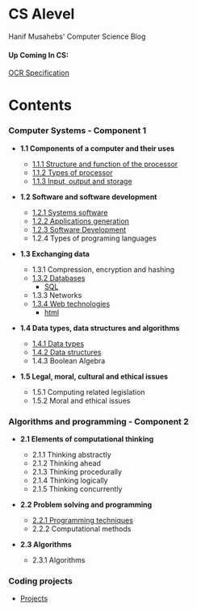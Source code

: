# CS Alevel
Hanif Musahebs' Computer Science Blog

#### **Up Coming In CS:**

[OCR Specification](https://www.ocr.org.uk/Images/170844-specification-accredited-a-level-gce-computer-science-h446.pdf)
# Contents 
### Computer Systems - Component 1
* **1.1 Components of a computer and their uses**
  * [1.1.1 Structure and function of the processor](https://github.com/Hanif-Musaheb/CS_A_level/blob/main/content/Computer%20Systems%20-%20Component%201/1.1/1.1.1%20Structure%20and%20function%20of%20the%20processor.md)
  * [1.1.2 Types of processor](https://github.com/Hanif-Musaheb/CS_A_level/blob/main/content/Computer%20Systems%20-%20Component%201/1.1/1.1.2%20Types%20of%20Processor.md)
  * [1.1.3 Input, output and storage](https://github.com/Hanif-Musaheb/CS_A_level/blob/main/content/Computer%20Systems%20-%20Component%201/1.1/1.1.3%20Input,%20Output%20and%20Storage.md)

* **1.2 Software and software development**
  * [1.2.1 Systems software](https://github.com/Hanif-Musaheb/CS_A_level/blob/main/content/1.2%20Software%20and%20software%20development/1.2.1%20Systems%20software.md)
  * [1.2.2 Applications generation](https://github.com/Hanif-Musaheb/CS_A_level/blob/main/content/1.2%20Software%20and%20software%20development/1.2.2%20Applications%20generation.md)
  * [1.2.3 Software Development](https://github.com/Hanif-Musaheb/CS_A_level/blob/main/content/1.2%20Software%20and%20software%20development/1.2.3%20Software%20Development.md)
  * 1.2.4 Types of programing languages

* **1.3 Exchanging data**
  * 1.3.1 Compression, encryption and hashing
  * [1.3.2 Databases](https://github.com/Hanif-Musaheb/CS_A_level/blob/main/content/1.3%20Exchanging%20data/1.3.2%20Databases.md)
    * [SQL](https://github.com/Hanif-Musaheb/CS_A_level/blob/main/content/1.3%20Exchanging%20data/1.3.2%20SQL.md)
  * 1.3.3 Networks
  * [1.3.4 Web technologies](https://github.com/Hanif-Musaheb/CS_A_level/blob/main/content/1.3%20Exchanging%20data/1.3.4%20Web%20technologies.md)
    * [html](https://github.com/Hanif-Musaheb/CS_A_level/tree/main/content/1.3%20Exchanging%20data/html)

* **1.4 Data types, data structures and algorithms**
  * [1.4.1 Data types](https://github.com/Hanif-Musaheb/CS_A_level/blob/main/content/1.4%20Data%20types,%20data%20structures%20and%20algorithms/1.4.1.md)
  * [1.4.2 Data structures](https://github.com/Hanif-Musaheb/CS_A_level/blob/main/content/1.4%20Data%20types%2C%20data%20structures%20and%20algorithms/1.4.2%20Data%20structures.md)
  * 1.4.3 Boolean Algebra

* **1.5 Legal, moral, cultural and ethical issues**
  * 1.5.1 Computing related legislation
  * 1.5.2 Moral and ethical issues

### Algorithms and programming - Component 2
* **2.1 Elements of computational thinking**
  * 2.1.1 Thinking abstractly
  * 2.1.2 Thinking ahead
  * 2.1.3 Thinking procedurally
  * 2.1.4 Thinking logically
  * 2.1.5 Thinking concurrently

* **2.2 Problem solving and programming**
  * [2.2.1 Programming techniques](https://github.com/Hanif-Musaheb/CS_A_level/blob/main/content/2.2%20Problem%20solving%20and%20programming/2.2.1%20Programming%20techniques.md)
  * 2.2.2 Computational methods

* **2.3 Algorithms**
  * 2.3.1 Algorithms

### Coding projects
- [Projects](https://github.com/Hanif-Musaheb/CS_A_level/blob/main/content/Projects/minor%20projects.md)
